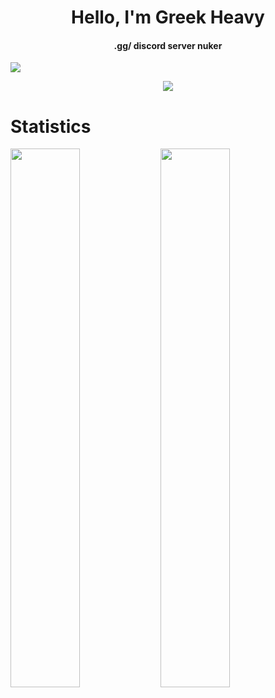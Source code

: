 <h1 align="center">Hello, I'm Greek Heavy</h1>
<h4 align="center">.gg/ discord server nuker</h4>

![](https://komarev.com/ghpvc/?username=GreekHeavy1448)


<p align="center">
  <a href="https://github.com/GreekHeavy1448">
    <img src="https://discord.c99.nl/widget/theme-1/961276436939948053.png"/>
     </a>
  </p>
  
# Statistics
<img align="left" width="47%" src="https://github-readme-stats.vercel.app/api?username=GreekHeavy1448&show_icons=true&theme=dark" />
<img align="left" width="47%" src="https://github-readme-stats.vercel.app/api/top-langs/?username=GreekHeavy1448&theme=dark" />
